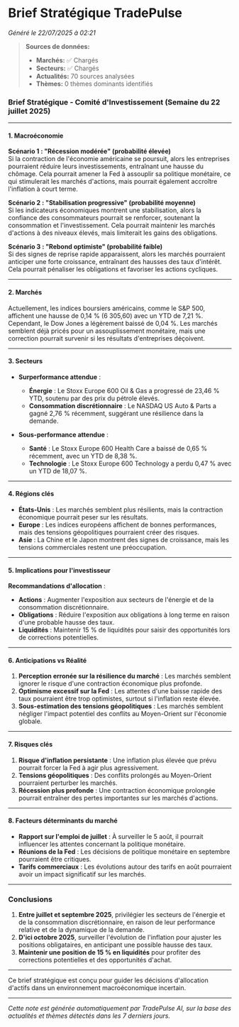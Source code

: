 # Brief Stratégique TradePulse

*Généré le 22/07/2025 à 02:21*

> **Sources de données:**
> - **Marchés:** ✅ Chargés
> - **Secteurs:** ✅ Chargés
> - **Actualités:** 70 sources analysées
> - **Thèmes:** 0 thèmes dominants identifiés

### Brief Stratégique - Comité d'Investissement (Semaine du 22 juillet 2025)

---

#### 1. **Macroéconomie**

**Scénario 1 : "Récession modérée" (probabilité élevée)**  
Si la contraction de l'économie américaine se poursuit, alors les entreprises pourraient réduire leurs investissements, entraînant une hausse du chômage. Cela pourrait amener la Fed à assouplir sa politique monétaire, ce qui stimulerait les marchés d'actions, mais pourrait également accroître l'inflation à court terme.

**Scénario 2 : "Stabilisation progressive" (probabilité moyenne)**  
Si les indicateurs économiques montrent une stabilisation, alors la confiance des consommateurs pourrait se renforcer, soutenant la consommation et l'investissement. Cela pourrait maintenir les marchés d'actions à des niveaux élevés, mais limiterait les gains des obligations.

**Scénario 3 : "Rebond optimiste" (probabilité faible)**  
Si des signes de reprise rapide apparaissent, alors les marchés pourraient anticiper une forte croissance, entraînant des hausses des taux d'intérêt. Cela pourrait pénaliser les obligations et favoriser les actions cycliques.

---

#### 2. **Marchés**

Actuellement, les indices boursiers américains, comme le S&P 500, affichent une hausse de 0,14 % (6 305,60) avec un YTD de 7,21 %. Cependant, le Dow Jones a légèrement baissé de 0,04 %. Les marchés semblent déjà pricés pour un assouplissement monétaire, mais une correction pourrait survenir si les résultats d'entreprises déçoivent.

---

#### 3. **Secteurs**

- **Surperformance attendue** :  
  - **Énergie** : Le Stoxx Europe 600 Oil & Gas a progressé de 23,46 % YTD, soutenu par des prix du pétrole élevés.
  - **Consommation discrétionnaire** : Le NASDAQ US Auto & Parts a gagné 2,76 % récemment, suggérant une résilience dans la demande.

- **Sous-performance attendue** :  
  - **Santé** : Le Stoxx Europe 600 Health Care a baissé de 0,65 % récemment, avec un YTD de 8,38 %.
  - **Technologie** : Le Stoxx Europe 600 Technology a perdu 0,47 % avec un YTD de 18,07 %.

---

#### 4. **Régions clés**

- **États-Unis** : Les marchés semblent plus résilients, mais la contraction économique pourrait peser sur les résultats.
- **Europe** : Les indices européens affichent de bonnes performances, mais des tensions géopolitiques pourraient créer des risques.
- **Asie** : La Chine et le Japon montrent des signes de croissance, mais les tensions commerciales restent une préoccupation.

---

#### 5. **Implications pour l'investisseur**

**Recommandations d'allocation** :  
- **Actions** : Augmenter l'exposition aux secteurs de l'énergie et de la consommation discrétionnaire.
- **Obligations** : Réduire l'exposition aux obligations à long terme en raison d'une probable hausse des taux.
- **Liquidités** : Maintenir 15 % de liquidités pour saisir des opportunités lors de corrections potentielles.

---

#### 6. **Anticipations vs Réalité**

1. **Perception erronée sur la résilience du marché** : Les marchés semblent ignorer le risque d'une contraction économique plus profonde.
2. **Optimisme excessif sur la Fed** : Les attentes d'une baisse rapide des taux pourraient être trop optimistes, surtout si l'inflation reste élevée.
3. **Sous-estimation des tensions géopolitiques** : Les marchés semblent négliger l'impact potentiel des conflits au Moyen-Orient sur l'économie globale.

---

#### 7. **Risques clés**

1. **Risque d'inflation persistante** : Une inflation plus élevée que prévu pourrait forcer la Fed à agir plus agressivement.
2. **Tensions géopolitiques** : Des conflits prolongés au Moyen-Orient pourraient perturber les marchés.
3. **Récession plus profonde** : Une contraction économique prolongée pourrait entraîner des pertes importantes sur les marchés d'actions.

---

#### 8. **Facteurs déterminants du marché**

- **Rapport sur l'emploi de juillet** : À surveiller le 5 août, il pourrait influencer les attentes concernant la politique monétaire.
- **Réunions de la Fed** : Les décisions de politique monétaire en septembre pourraient être critiques.
- **Tarifs commerciaux** : Les évolutions autour des tarifs en août pourraient avoir un impact significatif sur les marchés.

---

### Conclusions

1. **Entre juillet et septembre 2025**, privilégier les secteurs de l'énergie et de la consommation discrétionnaire, en raison de leur performance relative et de la dynamique de la demande.
2. **D'ici octobre 2025**, surveiller l'évolution de l'inflation pour ajuster les positions obligataires, en anticipant une possible hausse des taux.
3. **Maintenir une position de 15 % en liquidités** pour profiter des corrections potentielles et des opportunités d'achat.

--- 

Ce brief stratégique est conçu pour guider les décisions d'allocation d'actifs dans un environnement macroéconomique incertain.

---

*Cette note est générée automatiquement par TradePulse AI, sur la base des actualités et thèmes détectés dans les 7 derniers jours.*
